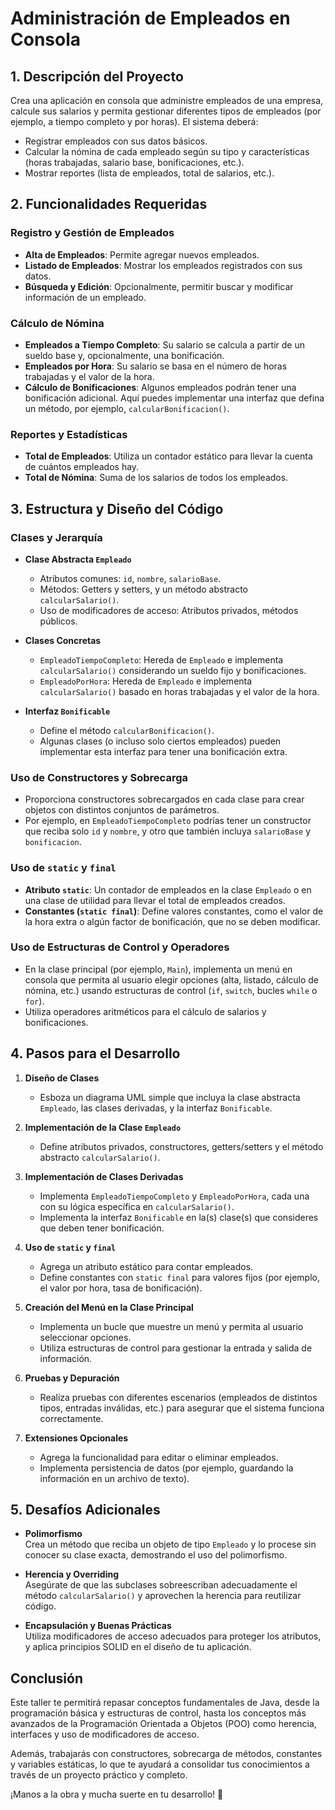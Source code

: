 # Administración de Empleados en Consola

## 1. Descripción del Proyecto  
Crea una aplicación en consola que administre empleados de una empresa, calcule sus salarios y permita gestionar diferentes tipos de empleados (por ejemplo, a tiempo completo y por horas). El sistema deberá:  

- Registrar empleados con sus datos básicos.  
- Calcular la nómina de cada empleado según su tipo y características (horas trabajadas, salario base, bonificaciones, etc.).  
- Mostrar reportes (lista de empleados, total de salarios, etc.).  

## 2. Funcionalidades Requeridas  

### Registro y Gestión de Empleados  
- **Alta de Empleados**: Permite agregar nuevos empleados.  
- **Listado de Empleados**: Mostrar los empleados registrados con sus datos.  
- **Búsqueda y Edición**: Opcionalmente, permitir buscar y modificar información de un empleado.  

### Cálculo de Nómina  
- **Empleados a Tiempo Completo**: Su salario se calcula a partir de un sueldo base y, opcionalmente, una bonificación.  
- **Empleados por Hora**: Su salario se basa en el número de horas trabajadas y el valor de la hora.  
- **Cálculo de Bonificaciones**: Algunos empleados podrán tener una bonificación adicional. Aquí puedes implementar una interfaz que defina un método, por ejemplo, `calcularBonificacion()`.  

### Reportes y Estadísticas  
- **Total de Empleados**: Utiliza un contador estático para llevar la cuenta de cuántos empleados hay.  
- **Total de Nómina**: Suma de los salarios de todos los empleados.  

## 3. Estructura y Diseño del Código  

### Clases y Jerarquía  

- **Clase Abstracta `Empleado`**  
  - Atributos comunes: `id`, `nombre`, `salarioBase`.  
  - Métodos: Getters y setters, y un método abstracto `calcularSalario()`.  
  - Uso de modificadores de acceso: Atributos privados, métodos públicos.  

- **Clases Concretas**  
  - `EmpleadoTiempoCompleto`: Hereda de `Empleado` e implementa `calcularSalario()` considerando un sueldo fijo y bonificaciones.  
  - `EmpleadoPorHora`: Hereda de `Empleado` e implementa `calcularSalario()` basado en horas trabajadas y el valor de la hora.  

- **Interfaz `Bonificable`**  
  - Define el método `calcularBonificacion()`.  
  - Algunas clases (o incluso solo ciertos empleados) pueden implementar esta interfaz para tener una bonificación extra.  

### Uso de Constructores y Sobrecarga  
- Proporciona constructores sobrecargados en cada clase para crear objetos con distintos conjuntos de parámetros.  
- Por ejemplo, en `EmpleadoTiempoCompleto` podrías tener un constructor que reciba solo `id` y `nombre`, y otro que también incluya `salarioBase` y `bonificacion`.  

### Uso de `static` y `final`  
- **Atributo `static`**: Un contador de empleados en la clase `Empleado` o en una clase de utilidad para llevar el total de empleados creados.  
- **Constantes (`static final`)**: Define valores constantes, como el valor de la hora extra o algún factor de bonificación, que no se deben modificar.  

### Uso de Estructuras de Control y Operadores  
- En la clase principal (por ejemplo, `Main`), implementa un menú en consola que permita al usuario elegir opciones (alta, listado, cálculo de nómina, etc.) usando estructuras de control (`if`, `switch`, bucles `while` o `for`).  
- Utiliza operadores aritméticos para el cálculo de salarios y bonificaciones.  

## 4. Pasos para el Desarrollo  

1. **Diseño de Clases**  
   - Esboza un diagrama UML simple que incluya la clase abstracta `Empleado`, las clases derivadas, y la interfaz `Bonificable`.  

2. **Implementación de la Clase `Empleado`**  
   - Define atributos privados, constructores, getters/setters y el método abstracto `calcularSalario()`.  

3. **Implementación de Clases Derivadas**  
   - Implementa `EmpleadoTiempoCompleto` y `EmpleadoPorHora`, cada una con su lógica específica en `calcularSalario()`.  
   - Implementa la interfaz `Bonificable` en la(s) clase(s) que consideres que deben tener bonificación.  

4. **Uso de `static` y `final`**  
   - Agrega un atributo estático para contar empleados.  
   - Define constantes con `static final` para valores fijos (por ejemplo, el valor por hora, tasa de bonificación).  

5. **Creación del Menú en la Clase Principal**  
   - Implementa un bucle que muestre un menú y permita al usuario seleccionar opciones.  
   - Utiliza estructuras de control para gestionar la entrada y salida de información.  

6. **Pruebas y Depuración**  
   - Realiza pruebas con diferentes escenarios (empleados de distintos tipos, entradas inválidas, etc.) para asegurar que el sistema funciona correctamente.  

7. **Extensiones Opcionales**  
   - Agrega la funcionalidad para editar o eliminar empleados.  
   - Implementa persistencia de datos (por ejemplo, guardando la información en un archivo de texto).  

## 5. Desafíos Adicionales  

- **Polimorfismo**  
  Crea un método que reciba un objeto de tipo `Empleado` y lo procese sin conocer su clase exacta, demostrando el uso del polimorfismo.  

- **Herencia y Overriding**  
  Asegúrate de que las subclases sobreescriban adecuadamente el método `calcularSalario()` y aprovechen la herencia para reutilizar código.  

- **Encapsulación y Buenas Prácticas**  
  Utiliza modificadores de acceso adecuados para proteger los atributos, y aplica principios SOLID en el diseño de tu aplicación.  

## Conclusión  

Este taller te permitirá repasar conceptos fundamentales de Java, desde la programación básica y estructuras de control, hasta los conceptos más avanzados de la Programación Orientada a Objetos (POO) como herencia, interfaces y uso de modificadores de acceso.  

Además, trabajarás con constructores, sobrecarga de métodos, constantes y variables estáticas, lo que te ayudará a consolidar tus conocimientos a través de un proyecto práctico y completo.  

¡Manos a la obra y mucha suerte en tu desarrollo! 🚀  

